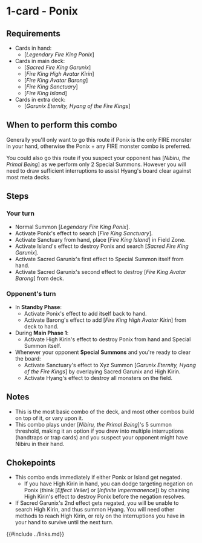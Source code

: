 # 1-card - Ponix

## Requirements
- Cards in hand:
  - [_Legendary Fire King Ponix_]
- Cards in main deck:
  - [_Sacred Fire King Garunix_]
  - [_Fire King High Avatar Kirin_]
  - [_Fire King Avatar Barong_]
  - [_Fire King Sanctuary_]
  - [_Fire King Island_]
- Cards in extra deck:
  - [_Garunix Eternity, Hyang of the Fire Kings_]

## When to perform this combo
Generally you'll only want to go this route if Ponix is the only FIRE monster in your hand, otherwise the Ponix + any FIRE monster combo is preferred.

You could also go this route if you suspect your opponent has [_Nibiru, the Primal Being_] as we perform only 2 Special Summons.
However you will need to draw sufficient interruptions to assist Hyang's board clear against most meta decks.

## Steps
### Your turn
- Normal Summon [_Legendary Fire King Ponix_].
- Activate Ponix's effect to search [_Fire King Sanctuary_].
- Activate Sanctuary from hand, place [_Fire King Island_] in Field Zone.
- Activate Island's effect to destroy Ponix and search [_Sacred Fire King Garunix_].
- Activate Sacred Garunix's first effect to Special Summon itself from hand.
- Activate Sacred Garunix's second effect to destroy [_Fire King Avatar Barong_] from deck.

### Opponent's turn
- In **Standby Phase**:
  - Activate Ponix's effect to add itself back to hand.
  - Activate Barong's effect to add [_Fire King High Avatar Kirin_] from deck to hand.
- During **Main Phase 1**:
  - Activate High Kirin's effect to destroy Ponix from hand and Special Summon itself.
- Whenever your opponent **Special Summons** and you're ready to clear the board:
  - Activate Sanctuary's effect to Xyz Summon [_Garunix Eternity, Hyang of the Fire Kings_] by overlaying Sacred Garunix and High Kirin.
  - Activate Hyang's effect to destroy all monsters on the field.

## Notes
- This is the most basic combo of the deck, and most other combos build on top of it, or vary upon it.
- This combo plays under [_Nibiru, the Primal Being_]'s 5 summon threshold,
making it an option if you drew into multiple interruptions (handtraps or trap cards)
and you suspect your opponent might have Nibiru in their hand.

## Chokepoints
- This combo ends immediately if either Ponix or Island get negated.
  - If you have High Kirin in hand, you can dodge targeting negation on Ponix
  (think [_Effect Veiler_] or [_Infinite Impermanence_]) by chaining High Kirin's effect
  to destroy Ponix before the negation resolves.
- If Sacred Garunix's 2nd effect gets negated, you will be unable to search High Kirin, and thus summon Hyang.
  You will need other methods to reach High Kirin, or rely on the interruptions you have in your hand to survive until the next turn.

{{#include ../links.md}}
